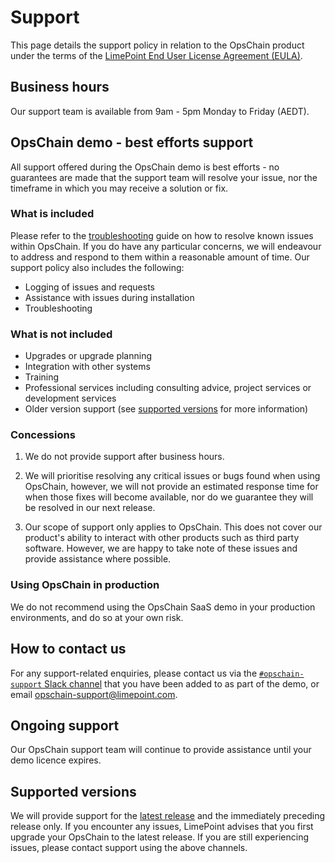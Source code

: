 # Support

This page details the support policy in relation to the OpsChain product under the terms of the [LimePoint End User License Agreement (EULA)](https://www.limepoint.com/wp-content/uploads/2021/10/2021.10.12-LimePoint-End-User-License-Agreement.pdf).

## Business hours

Our support team is available from 9am - 5pm Monday to Friday (AEDT).

## OpsChain demo - best efforts support

All support offered during the OpsChain demo is best efforts - no guarantees are made that the support team will resolve your issue, nor the timeframe in which you may receive a solution or fix.

### What is included

Please refer to the [troubleshooting](troubleshooting.md) guide on how to resolve known issues within OpsChain. If you do have any particular concerns, we will endeavour to address and respond to them within a reasonable amount of time. Our support policy also includes the following:

- Logging of issues and requests
- Assistance with issues during installation
- Troubleshooting

### What is not included

- Upgrades or upgrade planning
- Integration with other systems
- Training
- Professional services including consulting advice, project services or development services
- Older version support (see [supported versions](#supported-versions) for more information)

### Concessions

1. We do not provide support after business hours.

2. We will prioritise resolving any critical issues or bugs found when using OpsChain, however, we will not provide an estimated response time for when those fixes will become available, nor do we guarantee they will be resolved in our next release.

3. Our scope of support only applies to OpsChain. This does not cover our product's ability to interact with other products such as third party software. However, we are happy to take note of these issues and provide assistance where possible.

### Using OpsChain in production

We do not recommend using the OpsChain SaaS demo in your production environments, and do so at your own risk.

## How to contact us

For any support-related enquiries, please contact us via the [`#opschain-support` Slack channel](https://limepoint.slack.com/messages/opschain-support) that you have been added to as part of the demo, or email opschain-support@limepoint.com.

## Ongoing support

Our OpsChain support team will continue to provide assistance until your demo licence expires.

## Supported versions

We will provide support for the [latest release](https://github.com/LimePoint/opschain/releases/latest) and the immediately preceding release only. If you encounter any issues, LimePoint advises that you first upgrade your OpsChain to the latest release. If you are still experiencing issues, please contact support using the above channels.
